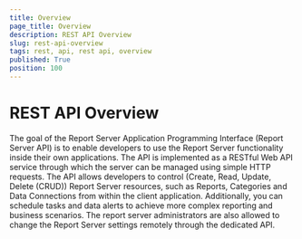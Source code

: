 ```yaml
---
title: Overview
page_title: Overview
description: REST API Overview
slug: rest-api-overview
tags: rest, api, rest api, overview
published: True
position: 100
---
```


# REST API Overview

The goal of the Report Server Application Programming Interface (Report Server API) is to enable 
developers to use the Report Server functionality inside their own applications. The API is implemented 
as a RESTful Web API service through which the server can be managed using simple HTTP requests. The API 
allows developers to control (Create, Read, Update, Delete (CRUD)) Report Server resources, such as Reports, 
Categories and Data Connections from within the client application. Additionally, you can schedule tasks and 
data alerts to achieve more complex reporting and business scenarios. The report server administrators 
are also allowed to change the Report Server settings remotely through the dedicated API.

